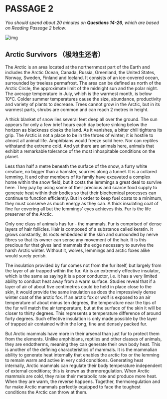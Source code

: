 # PASSAGE 2

*You should spend about 20 minutes on **Questions 14-26**, which are based on Reading Passage 2 below.*

![img](https://iotcdn.oss-ap-southeast-1.aliyuncs.com/2020-11/Arctic%20Survivors.jpg)

## Arctic Survivors （极地生还者）

The Arctic is an area located at the northernmost part of the Earth and includes the Arctic Ocean, Canada, Russia, Greenland, the United States, Norway, Sweden, Finland and Iceland. It consists of an ice-covered ocean, surrounded by treeless permafrost. The area can be defined as north of the Arctic Circle, the approximate limit of the midnight sun and the polar night. The average temperature in July, which is the warmest month, is below 10°C. Colder summer temperatures cause the size, abundance, productivity and variety of plants to decrease. Trees cannot grow in the Arctic, but in its warmest parts, shrubs are common and can reach 2 metres in height.

A thick blanket of snow lies several feet deep all over the ground. The sun appears for only a few brief hours each day before sinking below the horizon as blackness cloaks the land. As it vanishes, a bitter chill tightens its grip. The Arctic is not a place to be in the throes of winter; it is hostile to almost all animal life. Amphibians would freeze solid here. Nor can reptiles withstand the extreme cold. And yet there are animals here, animals that exhibit a remarkable tolerance of the most inhospitable conditions on the planet.

Less than half a metre beneath the surface of the snow, a furry white creature, no bigger than a hamster, scurries along a tunnel. It is a collared lemming. It and other members of its family have excavated a complex home within the snow field, but it costs the lemmings a great deal to survive here. They pay by using some of their precious and scarce food supply to generate heat within their bodies so that their biochemical processes can continue to function efficiently. But in order to keep fuel costs to a minimum, they must conserve as much energy as they can. A thick insulating coat of fine fur covering all but the lemmings' eyes achieves this. Fur is the life preserver of the Arctic.

Only one class of animals has fur - the mammals. Fur is comprised of dense layers of hair follicles. Hair is composed of a substance called keratin. It grows constantly, its roots embedded in the skin and surrounded by nerve fibres so that its owner can sense any movement of the hair. It is this precious fur that gives land mammals the edge necessary to survive the harsh Arctic winter. Without it, wolves, lemmings and arctic foxes alike would surely perish.

The insulation provided by fur comes not from the fur itself, but largely from the layer of air trapped within the fur. Air is an extremely effective insulator, which is the same as saying it is a poor conductor, i.e. it has a very limited ability to conduct heat away from a warm surface. Studies reveal that if a layer of air of about five centimetres could be held in place close to the skin, it would provide the same insulation as does the impressively dense winter coat of the arctic fox. If an arctic fox or wolf is exposed to an air temperature of about minus ten degrees, the temperature near the tips of the fur will match the air temperature, but at the surface of the skin it will be closer to thirty degrees. This represents a temperature difference of around forty degrees. Such effective insulation is only made possible by the layer of trapped air contained within the long, fine and densely packed fur.

But Arctic mammals have more in their arsenal than just fur to protect them from the elements. Unlike amphibians, reptiles and other classes of animals, they are endotherms, meaning they can generate their own body heat. This is another of the defining characteristics of mammals. It is the mammalian ability to generate heat internally that enables the arctic fox or the lemming to remain warm and active in very cold conditions. Generating heat internally, Arctic mammals can regulate their body temperature independent of external conditions; this is known as thermoregulation. When Arctic mammals are cold, they raise their metabolic rate and produce more heat. When they are warm, the reverse happens. Together, thermoregulation and fur make Arctic mammals perfectly equipped to face the toughest conditions the Arctic can throw at them.